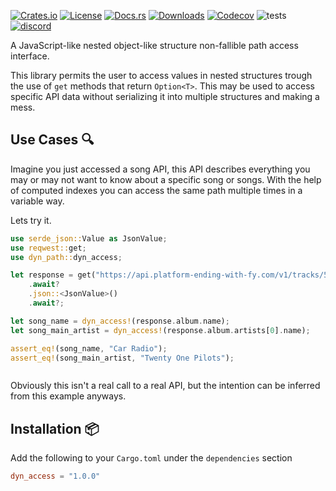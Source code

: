 
[![Crates.io](https://badges.ws/crates/v/dyn_path)](https://crates.io/crates/dyn_path)
[![License](https://badges.ws/crates/l/dyn_path)](./LICENSE)
[![Docs.rs](https://badges.ws/crates/docs/dyn_path)](https://docs.rs/dyn_path)
[![Downloads](https://badges.ws/crates/dt/dyn_path)](https://crates.io/crates/dyn_path)
[![Codecov](https://img.shields.io/codecov/c/github/FlakySL/dyn_path)](https://app.codecov.io/gh/FlakySL/dyn_path)
![tests](https://github.com/FlakySL/dyn_path/actions/workflows/overall-coverage.yml/badge.svg)
[![discord](https://badges.ws/discord/online/1344769456731197450)](https://discord.gg/AJWFyps23a)

A JavaScript-like nested object-like structure non-fallible path access interface.

This library permits the user to access values in nested structures trough the use
of `get` methods that return `Option<T>`. This may be used to access specific API data
without serializing it into multiple structures and making a mess.

## Use Cases 🔍

Imagine you just accessed a song API, this API describes everything you may or may not
want to know about a specific song or songs. With the help of computed indexes you can
access the same path multiple times in a variable way.

Lets try it.

```rust
use serde_json::Value as JsonValue;
use reqwest::get;
use dyn_path::dyn_access;

let response = get("https://api.platform-ending-with-fy.com/v1/tracks/5cbpoIu3YjoOwbBDGUEp3P")
	.await?
	.json::<JsonValue>()
	.await?;

let song_name = dyn_access!(response.album.name);
let song_main_artist = dyn_access!(response.album.artists[0].name);

assert_eq!(song_name, "Car Radio");
assert_eq!(song_main_artist, "Twenty One Pilots");
```
```
```

Obviously this isn't a real call to a real API, but the intention can be inferred from
this example anyways.

## Installation 📦

Add the following to your `Cargo.toml` under the `dependencies` section

```toml
dyn_access = "1.0.0"
```
